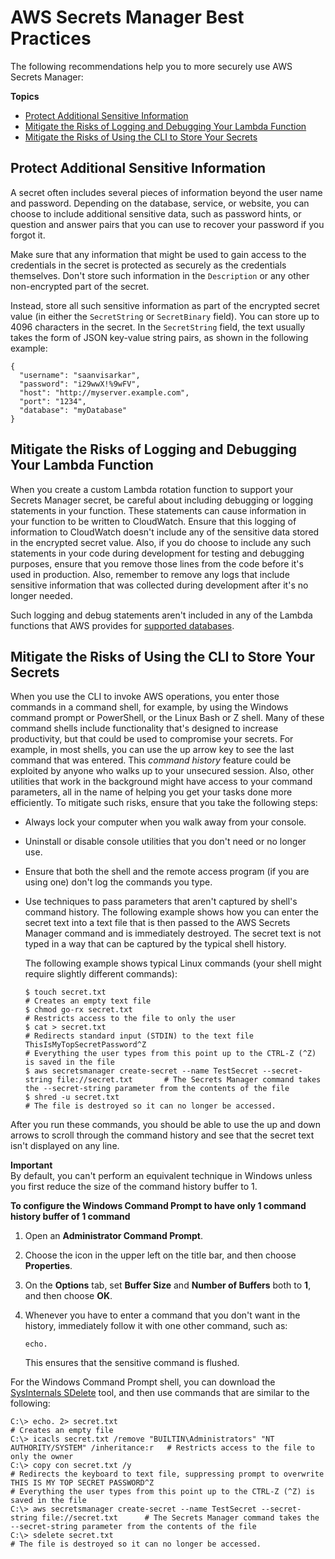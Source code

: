 # AWS Secrets Manager Best Practices<a name="best-practices"></a>

The following recommendations help you to more securely use AWS Secrets Manager:

**Topics**
+ [Protect Additional Sensitive Information](#best-practice_what-not-to-put-in-secret-text)
+ [Mitigate the Risks of Logging and Debugging Your Lambda Function](#best-practice_lamda-debug-statements)
+ [Mitigate the Risks of Using the CLI to Store Your Secrets](#best-practice_cli-exposure-risks)

## Protect Additional Sensitive Information<a name="best-practice_what-not-to-put-in-secret-text"></a>

A secret often includes several pieces of information beyond the user name and password\. Depending on the database, service, or website, you can choose to include additional sensitive data, such as password hints, or question and answer pairs that you can use to recover your password if you forgot it\.

Make sure that any information that might be used to gain access to the credentials in the secret is protected as securely as the credentials themselves\. Don't store such information in the `Description` or any other non\-encrypted part of the secret\.

Instead, store all such sensitive information as part of the encrypted secret value \(in either the `SecretString` or `SecretBinary` field\)\. You can store up to 4096 characters in the secret\. In the `SecretString` field, the text usually takes the form of JSON key\-value string pairs, as shown in the following example:

```
{
  "username": "saanvisarkar",
  "password": "i29wwX!%9wFV",
  "host": "http://myserver.example.com",
  "port": "1234",
  "database": "myDatabase"
}
```

## Mitigate the Risks of Logging and Debugging Your Lambda Function<a name="best-practice_lamda-debug-statements"></a>

When you create a custom Lambda rotation function to support your Secrets Manager secret, be careful about including debugging or logging statements in your function\. These statements can cause information in your function to be written to CloudWatch\. Ensure that this logging of information to CloudWatch doesn't include any of the sensitive data stored in the encrypted secret value\. Also, if you do choose to include any such statements in your code during development for testing and debugging purposes, ensure that you remove those lines from the code before it's used in production\. Also, remember to remove any logs that include sensitive information that was collected during development after it's no longer needed\.

Such logging and debug statements aren't included in any of the Lambda functions that AWS provides for [supported databases](intro.md#full-rotation-support)\.

## Mitigate the Risks of Using the CLI to Store Your Secrets<a name="best-practice_cli-exposure-risks"></a>

When you use the CLI to invoke AWS operations, you enter those commands in a command shell, for example, by using the Windows command prompt or PowerShell, or the Linux Bash or Z shell\. Many of these command shells include functionality that's designed to increase productivity, but that could be used to compromise your secrets\. For example, in most shells, you can use the up arrow key to see the last command that was entered\. This *command history* feature could be exploited by anyone who walks up to your unsecured session\. Also, other utilities that work in the background might have access to your command parameters, all in the name of helping you get your tasks done more efficiently\. To mitigate such risks, ensure that you take the following steps:
+ Always lock your computer when you walk away from your console\.
+ Uninstall or disable console utilities that you don't need or no longer use\.
+ Ensure that both the shell and the remote access program \(if you are using one\) don't log the commands you type\.
+ Use techniques to pass parameters that aren't captured by shell's command history\. The following example shows how you can enter the secret text into a text file that is then passed to the AWS Secrets Manager command and is immediately destroyed\. The secret text is not typed in a way that can be captured by the typical shell history\. 

  The following example shows typical Linux commands \(your shell might require slightly different commands\):

  ```
  $ touch secret.txt                                                                           # Creates an empty text file
  $ chmod go-rx secret.txt                                                                     # Restricts access to the file to only the user
  $ cat > secret.txt                                                                           # Redirects standard input (STDIN) to the text file
  ThisIsMyTopSecretPassword^Z                                                                  # Everything the user types from this point up to the CTRL-Z (^Z) is saved in the file
  $ aws secretsmanager create-secret --name TestSecret --secret-string file://secret.txt       # The Secrets Manager command takes the --secret-string parameter from the contents of the file
  $ shred -u secret.txt                                                                        # The file is destroyed so it can no longer be accessed.
  ```

After you run these commands, you should be able to use the up and down arrows to scroll through the command history and see that the secret text isn't displayed on any line\.

**Important**  
By default, you can't perform an equivalent technique in Windows unless you first reduce the size of the command history buffer to 1\.

**To configure the Windows Command Prompt to have only 1 command history buffer of 1 command**

1. Open an **Administrator Command Prompt**\.

1. Choose the icon in the upper left on the title bar, and then choose **Properties**\.

1. On the **Options** tab, set **Buffer Size** and **Number of Buffers** both to **1**, and then choose **OK**\.

1. Whenever you have to enter a command that you don't want in the history, immediately follow it with one other command, such as:

   ```
   echo.
   ```

   This ensures that the sensitive command is flushed\.

For the Windows Command Prompt shell, you can download the [SysInternals SDelete](https://docs.microsoft.com/en-us/sysinternals/downloads/sdelete) tool, and then use commands that are similar to the following:

```
C:\> echo. 2> secret.txt                                                                       # Creates an empty file
C:\> icacls secret.txt /remove "BUILTIN\Administrators" "NT AUTHORITY/SYSTEM" /inheritance:r   # Restricts access to the file to only the owner
C:\> copy con secret.txt /y                                                                    # Redirects the keyboard to text file, suppressing prompt to overwrite
THIS IS MY TOP SECRET PASSWORD^Z                                                             # Everything the user types from this point up to the CTRL-Z (^Z) is saved in the file
C:\> aws secretsmanager create-secret --name TestSecret --secret-string file://secret.txt      # The Secrets Manager command takes the --secret-string parameter from the contents of the file
C:\> sdelete secret.txt                                                                        # The file is destroyed so it can no longer be accessed.
```